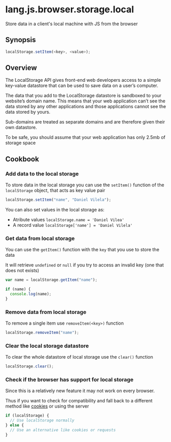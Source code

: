 # lang.js.browser.storage.local

Store data in a client's local machine with JS from the browser

## Synopsis

```js
localStorage.setItem(<key>, <value>);
```

## Overview

The LocalStorage API gives front-end web developers access to a simple
key-value datastore that can be used to save data on a user’s computer.

The data that you add to the LocalStorage datastore is sandboxed to your
website’s domain name. This means that your web application can’t see the
data stored by any other applications and those applications cannot see
the data stored by yours.

Sub-domains are treated as separate domains and are therefore given their
own datastore.

To be safe, you should assume that your web application has only 2.5mb
of storage space

## Cookbook

### Add data to the local storage

To store data in the local storage you can use the `setItem()` function
of the `localStorage` object, that acts as key value pair

```js
localStorage.setItem("name", "Daniel Vilela");
```

You can also set values in the local storage as:

- Atribute values `localStorage.name = 'Daniel Vilea'`
- A record value `localStorage['name'] = 'Daniel Vilela'`

### Get data from local storage

You can use the `getItem()` function with the `key` that you use to
store the data

It will retrieve `undefined` or `null` if you try to access an
invalid key (one that does not exists)

```js
var name = localStorage.getItem("name");

if (name) {
  console.log(name);
}
```

### Remove data from local storage

To remove a single item use `removeItem(<key>)` function

```js
localStorage.removeItem("name");
```

### Clear the local storage datastore

To clear the whole datastore of local storage use the `clear()` function

```js
localStorage.clear();
```

### Check if the browser has support for local storage

Since this is a relatively new feature it may not work on every
browser.

Thus if you want to check for compatibility and fall back to a
different method like [cookies]() or using the server

```js
if (localStorage) {
  // Use localStorage normally
} else {
  // Use an alternative like cookies or requests
}
```
